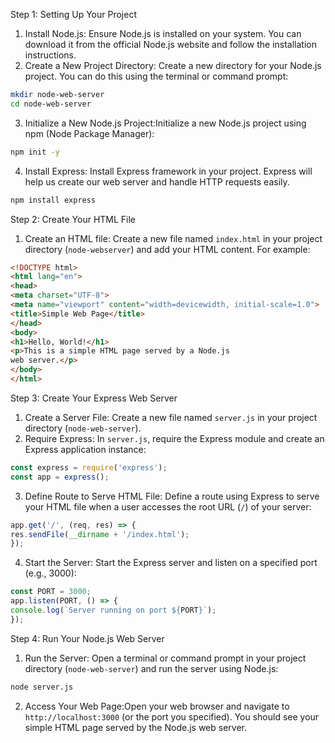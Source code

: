 Step 1: Setting Up Your Project
1. Install Node.js: Ensure Node.js is installed on your
system. You can download it from the official Node.js
website and follow the installation instructions.
2. Create a New Project Directory: Create a
new directory for your Node.js project. You can do this
using the terminal or command prompt:
 ```bash
 mkdir node-web-server
 cd node-web-server
 ```
3. Initialize a New Node.js Project:Initialize a
new Node.js project using npm (Node Package Manager):
 ```bash
 npm init -y
 ```
4. Install Express: Install Express framework in
your project. Express will help us create our web server
and handle HTTP requests easily.
 ```bash
 npm install express
 ```
Step 2: Create Your HTML File
1. Create an HTML file: Create a new file named
`index.html` in your project directory (`node-webserver`) and add your HTML content. For example:
 ```html
 <!DOCTYPE html>
 <html lang="en">
 <head>
 <meta charset="UTF-8">
 <meta name="viewport" content="width=devicewidth, initial-scale=1.0">
 <title>Simple Web Page</title>
 </head>
 <body>
 <h1>Hello, World!</h1>
 <p>This is a simple HTML page served by a Node.js
web server.</p>
 </body>
 </html>
 ```
Step 3: Create Your Express Web Server
1. Create a Server File: Create a new file named
`server.js` in your project directory (`node-web-server`).
2. Require Express: In `server.js`, require the
Express module and create an Express application
instance:
 ```javascript
 const express = require('express');
 const app = express();
 ```
3. Define Route to Serve HTML File: Define
a route using Express to serve your HTML file when a user
accesses the root URL (`/`) of your server:
 ```javascript
 app.get('/', (req, res) => {
 res.sendFile(__dirname + '/index.html');
 });
 ```
4. Start the Server: Start the Express server and
listen on a specified port (e.g., 3000):
 ```javascript
 const PORT = 3000;
 app.listen(PORT, () => {
 console.log(`Server running on port ${PORT}`);
 });
 ```
Step 4: Run Your Node.js Web Server
1. Run the Server: Open a terminal or command
prompt in your project directory (`node-web-server`) and
run the server using Node.js:
 ```bash
 node server.js
 ```
2. Access Your Web Page:Open your web
browser and navigate to `http://localhost:3000` (or the
port you specified). You should see your simple HTML
page served by the Node.js web server.